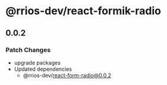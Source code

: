 # @rrios-dev/react-formik-radio

## 0.0.2

### Patch Changes

- upgrade packages
- Updated dependencies
  - @rrios-dev/react-form-radio@0.0.2
